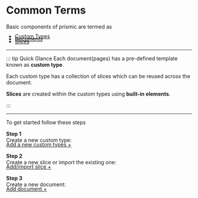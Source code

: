# Common Terms 

Basic components of prismic are termed as 
- <a href="./custom-types.html" class="green-link" style="display: block;margin-top:-5px">Custom Types</a>
- <a href="./documents.html" class="green-link" style="display: block;margin-top:-10px">Documents</a>
- <a href="./slices.html" class="green-link" style="display: block;margin-top:-10px">Slices</a>

---

<div class="block-space"></div>

::: tip Quick Glance
Each document(pages) has a pre-defined template known as **custom type**.

Each custom type has a collection of slices which can be reused across the document.

**Slices** are created within the custom types using **built-in elements**.

:::

<div class="block-space"></div>

---

To get started follow these steps

**Step 1**   
Create a new custom type: 
<a href="./custom-types.html#create-a-new-custom-types" class="green-link" style="display: block;margin-top:-5px">Add a new custom types +</a>

**Step 2**    
Create a new slice or import the existing one: 
<a href="./slices.html#create-a-new-slice" class="green-link" style="display: block;margin-top:-5px">Add/import slice +</a>

**Step 3**   
Create a new document: 
<a href="./documents.html#create-a-new-document" class="green-link" style="display: block;margin-top:-5px">Add document +</a>